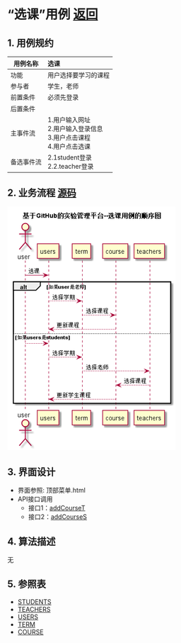 # “选课”用例 [返回](../README.md)
## 1. 用例规约

|用例名称|选课|
|-------|:-------------|
|功能|用户选择要学习的课程|
|参与者|学生，老师|
|前置条件|必须先登录|
|后置条件| |
|主事件流|1.用户输入网址<br/>2.用户输入登录信息<br/>3.用户点击课程<br/>4.用户点击选课 |
|备选事件流|2.1student登录<br/>2.2.teacher登录 |
## 2. 业务流程  [源码](../src/选课.puml)
![时序图](../img/选课.png)

## 3. 界面设计
* 界面参照: 顶部菜单.html
* API接口调用
    * 接口1：[addCourseT](../接口/addCourseT.md)
    * 接口2：[addCourseS](../接口/addCourseS.md)
## 4. 算法描述
无
    
## 5. 参照表
* [STUDENTS](../数据库设计.md/#STUDENTS)
* [TEACHERS](../数据库设计.md/#TEACHERS)
* [USERS](../数据库设计.md/#USERS)
* [TERM](../数据库设计.md/#TERM)
* [COURSE](../数据库设计.md/#COURSE)
